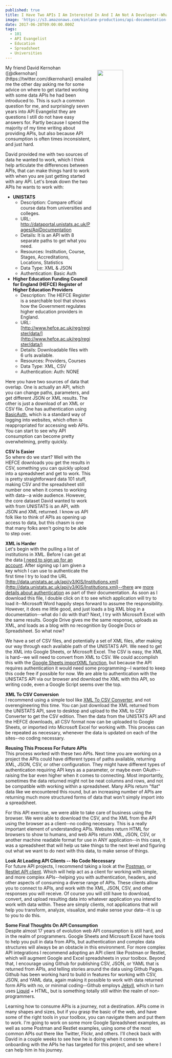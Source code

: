 ```yaml
---
published: true
title: I Have Two APIs I Am Interested In And I Am Not A Developer--What Do I Do?
image: 'https://s3.amazonaws.com/kinlane-productions/api-documentation-unistats.png'
date: 2017-06-28T09:00:00.000Z
tags:
  - 101
  - API Evangelist
  - Education
  - Spreadsheet
  - Universities
---
```

<p><img src="https://s3.amazonaws.com/kinlane-productions/api-documentation-unistats.png" align="right" width="40%" style="padding: 15px;" /></p>My friend David Kernohan ([@dkernohan](https://twitter.com/dkernohan)) emailed me the other day asking me for some advice on where to get started working with some data APIs he had been introduced to. This is such a common question for me, and surprisingly seven years into API Evangelist they are questions I still do not have easy answers for. Partly because I spend the majority of my time writing about providing APIs, but also because API consumption is often times inconsistent, and just hard.

David provided me with two sources of data he wanted to work, which I think help articulate the differences between APIs, that can make things hard to work with when you are just getting started with any API. Let's break down the two APIs he wants to work with:

* **UNISTATS**
   * Description: Compare official course data from universities and colleges.
   * URL: [http://dataportal.unistats.ac.uk/Pages/ApiDocumentation ](http://dataportal.unistats.ac.uk/Pages/ApiDocumentation )
   * Details: It is an API with 8 separate paths to get what you need.
   * Resources: Institution, Course, Stages, Accreditations, Locations, Statistics
   * Data Type: XML & JSON
   * Authentication: Basic Auth
* **Higher Education Funding Council for England (HEFCE) Register of Higher Education Providers**
   * Description: The HEFCE Register is a searchable tool that shows how the Government regulates higher education providers in England.
   * URL: [http://www.hefce.ac.uk/reg/register/data/](http://www.hefce.ac.uk/reg/register/data/)
   * Details: Downloadable files with 6 urls available.
   * Resources: Providers, Courses
   * Data Type: XML, CSV
   * Authentication: Auth: NONE

Here you have two sources of data that overlap. One is actually an API, which you can change paths, parameters, and get different JSON or XML results. The other is just a download of an XML or CSV file. One has authentication using [BasicAuth](https://en.wikipedia.org/wiki/Basic_access_authentication), which is a standard way of logging into websites, which often is reappropriated for accessing web APIs. You can start to see why API consumption can become pretty overwhelming, pretty quickly.

**CSV Is Easier**<br />
So where do we start? Well with the HEFCE downloads you get the results in CSV, something you can quickly upload into a spreadsheet and get to work. This is pretty straightforward data 101 stuff, making CSV and the spreadsheet still number one when it comes to working with data--a wide audience. However, the core dataset David wanted to work with from UNISTATS is an API, with JSON and XML returned. I know us API folk like to think of APIs as opening up access to data, but this chasm is one that many folks aren't going to be able to step over.

**XML is Harder**<br />
Let's begin with the pulling a list of institutions in XML. Before I can get at the data [I need to sign up for an account](http://dataportal.unistats.ac.uk/Account/Register). After signing up I am given a key which I can use to authenticate the first time I try to load the URL [http://data.unistats.ac.uk/api/v3/KIS/Institutions.xml](http://data.unistats.ac.uk/api/v3/KIS/Institutions.xml)--there are [more details about authentication](http://dataportal.unistats.ac.uk/Pages/ApiAuthentication) as part of their documentation. As soon as I download this file, I double click on it to see which application will try to load it--Microsoft Word happily steps forward to assume the responsibility. However, it does me little good, and just loads a big XML blog in a documentation--what do I do with that? Next, I try with Microsoft Excel with the same results. Google Drive gives me the same response, uploads as XML, and loads as a blog with no recognition by Google Docs or Spreadsheet. So what now?

We have a set of CSV files, and potentially a set of XML files, after making our way through each available path of the UNISTATS API. We need to get the XML into Google Sheets, or Microsoft Excel. The CSV is easy, the XML is hard--we will need to convert from XML to CSV. We could accomplish this with the [Google Sheets importXML function](https://support.google.com/docs/answer/3093342?hl=en), but because the API requires authentication it would need some programming--I wanted to keep this code free if possible for now. We are able to authentication with the UNISTATS API via our browser and download the XML with this API, so writing code, even a Google Script seems over the top.

**XML To CSV Conversion**<br />
I recommend using a simple tool like [XML To CSV Converter](http://www.convertcsv.com/xml-to-csv.htm), and not overengineering this time. You can just download the XML returned from the UNISTATS API, save to desktop and upload to the XML to CSV Converter to get the CSV edition. Then the data from the UNISTATS API and the HEFCE downloads, all CSV format now can be uploaded to Google Sheets, or imported into Microsoft Excel for working with. This process can be repeated as necessary, whenever the data is updated on each of the sites--no coding necessary.

**Reusing This Process For Future APIs**<br />
This process worked with these two APIs. Next time you are working on a project the APIs could have different types of paths available, returning XML, JSON, CSV, or other configuration. They might have different types of authentication requiring API keys as a parameter, or maybe even OAuth--raising the bar even higher when it comes to connecting. Most importantly, sometimes the data returned might not be neat columns and rows, and not be compatible with working within a spreadsheet. Many APIs return "flat" data like we encountered this round, but an increasing number of APIs are returning much more structured forms of data that won't simply import into a spreadsheet.

For this API exercise, we were able to take care of business using the browser. We were able to download the CSV, and the XML from the API using the browser as a client--no coding necessary. This is a really important element of understanding APIs. Websites return HTML for browsers to show to humans, and web APIs return XML, JSON, CSV, or another machine readable format for use in ANY application--in this case, it was a spreadsheet that will help us take things to the next level and figuring out what we want to do next with this data, to make sense of things.

**Look At Leading API Clients -- No Code Necessary**<br />
For future API projects, I recommend taking a look at the [Postman](https://www.getpostman.com/), or [Restlet API client](https://restlet.com/modules/client/). Which will help act as a client for working with simple, and more complex APIs--helping you with authentication, headers, and other aspects of consuming a diverse range of APIs. These clients allow you to connect to APIs, and work with the XML, JSON, CSV, and other responses you will receive. Of course you will still have to download, convert, and upload resulting data into whatever application you intend to work with data within. These are simply clients, not applications that will help you transform, analyze, visualize, and make sense your data--it is up to you to do this.

**Some Final Thoughts On API Consumption**<br />
Despite almost 17 years of evolution web API consumption is still hard, and in the realm of programmers. Google Sheets and Microsoft Excel have tools to help you pull in data from APIs, but authentication and complex data structures will always be an obstacle in this environment. For more complex API integrations I recommend adopting an API client like Postman or Restlet, which will augment Google and Excel spreadsheets in your toolbox. Beyond that, I encourage using Github for publishing CSV, JSON, or YAML that is returned from APIs, and telling stories around the data using Github Pages. Github has been working hard to build in features for working with CSV, JSON, and YAML data, again making it possible to work with data returned form APIs with no, or minimal coding--Github employs [Jekyll](https://jekyllrb.com/), which in turn uses [Liquid](https://help.shopify.com/themes/liquid/filters/string-filters) + HTML, but is something totally still within the realm of non-programmers.

Learning how to consume APIs is a journey, not a destination. APIs come in many shapes and sizes, but if you grasp the basic of the web, and have some of the right tools in your toolbox, you can navigate them and put them to work. I'm going to work on some more Google Spreadsheet examples, as well as some Postman and Restlet examples, using some of the most common APIs out there like Twitter, Flickr, and others. I'll check back with David in a couple weeks to see how he is doing when it comes to onboarding with the APIs he has targeted for this project, and see where I can help him in his journey.
